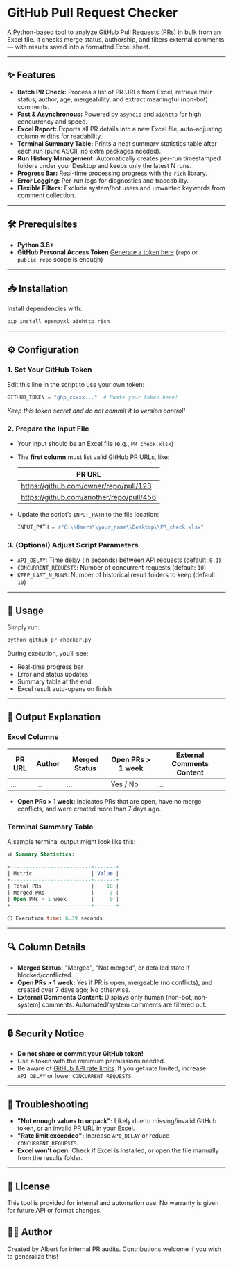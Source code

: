 # GitHub Pull Request Checker

A Python-based tool to analyze GitHub Pull Requests (PRs) in bulk from an Excel file. It checks merge status, authorship, and filters external comments — with results saved into a formatted Excel sheet.

------

## ✨ Features

- **Batch PR Check:** Process a list of PR URLs from Excel, retrieve their status, author, age, mergeability, and extract meaningful (non-bot) comments.
- **Fast & Asynchronous:** Powered by `asyncio` and `aiohttp` for high concurrency and speed.
- **Excel Report:** Exports all PR details into a new Excel file, auto-adjusting column widths for readability.
- **Terminal Summary Table:** Prints a neat summary statistics table after each run (pure ASCII, no extra packages needed).
- **Run History Management:** Automatically creates per-run timestamped folders under your Desktop and keeps only the latest N runs.
- **Progress Bar:** Real-time processing progress with the `rich` library.
- **Error Logging:** Per-run logs for diagnostics and traceability.
- **Flexible Filters:** Exclude system/bot users and unwanted keywords from comment collection.

------

## 🛠️ Prerequisites

- **Python 3.8+**
- **GitHub Personal Access Token**
   [Generate a token here](https://github.com/settings/tokens) (`repo` or `public_repo` scope is enough)

------

## 📥 Installation

Install dependencies with:

```bash
pip install openpyxl aiohttp rich
```

------

## ⚙️ Configuration

### 1. Set Your GitHub Token

Edit this line in the script to use your own token:

```python
GITHUB_TOKEN = "ghp_xxxxx..."  # Paste your token here!
```

*Keep this token secret and do not commit it to version control!*

### 2. Prepare the Input File

- Your input should be an Excel file (e.g., `PR_check.xlsx`)

- The **first column** must list valid GitHub PR URLs, like:

  | PR URL                                   |
  | ---------------------------------------- |
  | https://github.com/owner/repo/pull/123   |
  | https://github.com/another/repo/pull/456 |

  

- Update the script’s `INPUT_PATH` to the file location:

  ```python
  INPUT_PATH = r"C:\\Users\\your_name\\Desktop\\PR_check.xlsx"
  ```

### 3. (Optional) Adjust Script Parameters

- `API_DELAY`: Time delay (in seconds) between API requests (default: `0.1`)
- `CONCURRENT_REQUESTS`: Number of concurrent requests (default: `10`)
- `KEEP_LAST_N_RUNS`: Number of historical result folders to keep (default: `10`)

------

## 🚀 Usage

Simply run:

```bash
python github_pr_checker.py
```

During execution, you’ll see:

- Real-time progress bar
- Error and status updates
- Summary table at the end
- Excel result auto-opens on finish

------

## 📑 Output Explanation

### Excel Columns

| PR URL | Author | Merged Status | Open PRs > 1 week | External Comments Content |
| ------ | ------ | ------------- | ----------------- | ------------------------- |
| ...    | ...    | ...           | Yes / No          | ...                       |



- **Open PRs > 1 week:** Indicates PRs that are open, have no merge conflicts, and were created more than 7 days ago.

### Terminal Summary Table

A sample terminal output might look like this:

```sql
📊 Summary Statistics:

+--------------------------+-------+
| Metric                   | Value |
+--------------------------+-------+
| Total PRs                |    18 |
| Merged PRs               |     3 |
| Open PRs > 1 week        |     0 |
+--------------------------+-------+

⏱️ Execution time: 6.39 seconds
```

------

## 🔍 Column Details

- **Merged Status:** "Merged", "Not merged", or detailed state if blocked/conflicted.
- **Open PRs > 1 week:** Yes if PR is open, mergeable (no conflicts), and created over 7 days ago; No otherwise.
- **External Comments Content:** Displays only human (non-bot, non-system) comments. Automated/system comments are filtered out.

------

## 🔒 Security Notice

- **Do not share or commit your GitHub token!**
- Use a token with the minimum permissions needed.
- Be aware of [GitHub API rate limits](https://docs.github.com/en/rest/overview/resources-in-the-rest-api#rate-limiting).
   If you get rate limited, increase `API_DELAY` or lower `CONCURRENT_REQUESTS`.

------

## 🐞 Troubleshooting

- **"Not enough values to unpack":** Likely due to missing/invalid GitHub token, or an invalid PR URL in your Excel.
- **"Rate limit exceeded":** Increase `API_DELAY` or reduce `CONCURRENT_REQUESTS`.
- **Excel won't open:** Check if Excel is installed, or open the file manually from the results folder.

------

## 📄 License

This tool is provided for internal and automation use.
 No warranty is given for future API or format changes.

## 👨‍💻 Author

Created by Albert for internal PR audits. Contributions welcome if you wish to generalize this!


